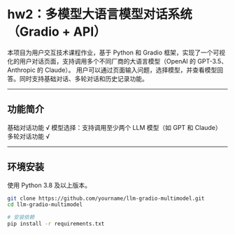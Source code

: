 # hw2：多模型大语言模型对话系统（Gradio + API）
本项目为用户交互技术课程作业，基于 Python 和 Gradio 框架，实现了一个可视化的用户对话页面，支持调用多个不同厂商的大语言模型（OpenAI 的 GPT-3.5、Anthropic 的 Claude）。
用户可以通过页面输入问题，选择模型，并查看模型回答。同时支持基础对话、多轮对话和历史记录功能。

---

## 功能简介

 基础对话功能 √
  模型选择：支持调用至少两个 LLM 模型（如 GPT 和 Claude）  
 多轮对话功能 √

---

## 环境安装

使用 Python 3.8 及以上版本。

```bash
git clone https://github.com/yourname/llm-gradio-multimodel.git
cd llm-gradio-multimodel

# 安装依赖
pip install -r requirements.txt
